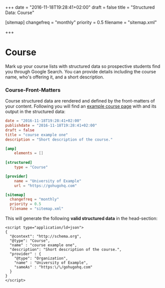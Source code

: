 +++
date = "2016-11-18T19:28:41+02:00"
draft = false
title = "Structured Data: Course"

[sitemap]
  changefreq = "monthly"
  priority = 0.5
  filename = "sitemap.xml"
  
+++

# Course

Mark up your course lists with structured data so prospective students find you through Google Search. You can provide details including the course name, who's offering it, and a short description.

### Course-Front-Matters

Course structured data are rendered and defined by the front-matters of your content. Following you will find an [example course page](/examples/courses/first-course/) with and its output in the structured data:

```toml
date = "2016-11-18T19:28:41+02:00"
publishdate = "2016-11-18T19:28:41+02:00"
draft = false
title = "course example one"
description = "Short description of the course."

[amp]
    elements = []
    
[structured]
    type = "Course"

[provider]
    name = "University of Example"
    url = "https://gohugohq.com"

[sitemap]
  changefreq = "monthly"
  priority = 0.5
  filename = "sitemap.xml"
```

This will generate the following **valid structured data** in the head-section:

```javsacript
<script type="application/ld+json">
{
  "@context": "http://schema.org",
  "@type": "Course",
  "name" : "course example one",
  "description": "Short description of the course.",
  "provider" : {
    "@type": "Organization",
    "name" : "University of Example",
    "sameAs" : "https:\/\/gohugohq.com"
  }
}
</script>
```
